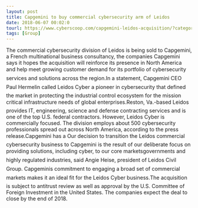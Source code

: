 ```yaml
---
layout: post
title: Capgemini to buy commercial cybersecurity arm of Leidos
date: 2018-06-07 00:02:0
tourl: https://www.cyberscoop.com/capgemini-leidos-acquisition/?category_news=technology
tags: [Group]
---
```

The commercial cybersecurity division of Leidos is being sold to Capgemini, a French multinational business consultancy, the companies Capgemini says it hopes the acquisition will reinforce its presence in North America and help meet growing customer demand for its portfolio of cybersecurity services and solutions across the region.In a statement, Capgemini CEO Paul Hermelin called Leidos Cyber a pioneer in cybersecurity that defined the market in protecting the industrial control ecosystem for the mission critical infrastructure needs of global enterprises.Reston, Va.-based Leidos provides IT, engineering, science and defense contracting services and is one of the top U.S. federal contractors. However, Leidos Cyber is commercially focused. The division employs about 500 cybersecurity professionals spread out across North America, according to the press release.Capgemini has a Our decision to transition the Leidos commercial cybersecurity business to Capgemini is the result of our deliberate focus on providing solutions, including cyber, to our core marketsgovernments and highly regulated industries, said Angie Heise, president of Leidos Civil Group. Capgeminis commitment to engaging a broad set of commercial markets makes it an ideal fit for the Leidos Cyber business.The acquisition is subject to antitrust review as well as approval by the U.S. Committee of Foreign Investment in the United States. The companies expect the deal to close by the end of 2018.